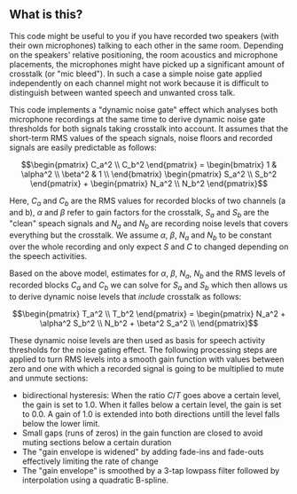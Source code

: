 ## What is this?

This code might be useful to you if you have recorded two speakers (with their own microphones) talking to each other in the same room. Depending on the speakers' relative positioning, the room acoustics and microphone placements, the microphones might have picked up a significant amount of crosstalk (or "mic bleed").  In such a case a simple noise gate applied independently on each channel might not work because it is difficult to distinguish between wanted speech and unwanted cross talk.

This code implements a "dynamic noise gate" effect which analyses both microphone recordings at the same time to derive dynamic noise gate thresholds for both signals taking crosstalk into account. It assumes that the short-term RMS values of the speach signals, noise floors and recorded signals are easily predictable as follows:

```math
\begin{pmatrix}
C_a^2 \\ C_b^2
\end{pmatrix}
= \begin{bmatrix}
    1 & \alpha^2 \\
    \beta^2 & 1 \\
\end{bmatrix}
\begin{pmatrix}
    S_a^2 \\ S_b^2
\end{pmatrix}
+ \begin{pmatrix}
    N_a^2 \\ N_b^2
\end{pmatrix}
```

Here, $C_a$ and $C_b$ are the RMS values for recorded blocks of two channels (a and b), $\alpha$ and $\beta$ refer to gain factors for the crosstalk, $S_a$ and $S_b$ are the "clean" speach signals and $N_a$ and $N_b$ are recording noise levels that covers everything but the crosstalk. We assume $\alpha$, $\beta$, $N_a$ and $N_b$ to be constant over the whole recording and only expect $S$ and $C$ to changed depending on the speech activities.

Based on the above model, estimates for $\alpha$, $\beta$, $N_a$, $N_b$ and the RMS levels of recorded blocks $C_a$ and $C_b$ we can solve for $S_a$ and $S_b$ which then allows us to derive dynamic noise levels that *include* crosstalk as follows:

```math
\begin{pmatrix}
T_a^2 \\ T_b^2
\end{pmatrix}
= \begin{pmatrix}
    N_a^2 + \alpha^2 S_b^2 \\
    N_b^2 + \beta^2 S_a^2 \\
\end{pmatrix}
```

These dynamic noise levels are then used as basis for speech activity thresholds for the noise gating effect. The following processing steps are applied to turn RMS levels into a smooth gain function with values between zero and one with which a recorded signal is going to be multiplied to mute and unmute sections:

- bidirectional hysteresis: When the ratio $C/T$ goes above a certain level, the gain is set to 1.0. When it falles below a certain level, the gain is set to 0.0. A gain of 1.0 is extended into both directions untill the level falls below the lower limit.
- Small gaps (runs of zeros) in the gain function are closed to avoid muting sections below a certain duration
- The "gain envelope is widened" by adding fade-ins and fade-outs effectively limiting the rate of change
- The "gain envelope" is smoothed by a 3-tap lowpass filter followed by interpolation using a quadratic B-spline.
